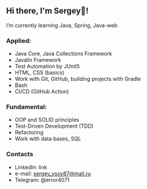 ## Hi there, I'm Sergey👋!

I’m currently learning Java, Spring, Java-web

### Applied:
+ Java Core, Java Collections Framework
+ Javalin Framework
+ Test Automation by JUnit5
+ HTML, CSS (basics)
+ Work with Git, GitHub, building projects with Gradle
+ Bash
+ CI/CD (GitHub Action)

### Fundamental:
+ OOP and SOLID principles
+ Test-Driven Development (TDD)
+ Refactoring
+ Work with data bases, SQL

### Contacts
+ LinkedIn: link
+ e-mail: sergey_ysoy87@mail.ru
+ Telegram: @error4071
